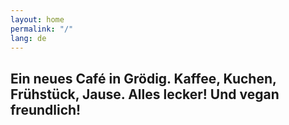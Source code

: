 ```yaml
---
layout: home
permalink: "/"
lang: de
---
```


## Ein neues Café in Grödig. Kaffee, Kuchen, Frühstück, Jause. Alles lecker! Und vegan freundlich!

<div id="instagram">
    <div id="instafeed"></div>
</div>

<script type="text/javascript" src="/assets/js/instagram.js"></script>
